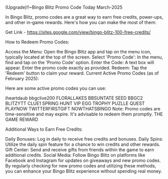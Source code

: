 (Upgrade)!!\~Bingo Blitz Promo Code Today March-2025

In Bingo Blitz, promo codes are a great way to earn free credits,
power-ups, and other in-game rewards. Here\'s how you can make the most
of them:

Get Link - https://sites.google.com/view/bingo-blitz-100-free-credits/

How to Redeem Promo Codes:

Access the Menu: Open the Bingo Blitz app and tap on the menu icon,
typically located at the top of the screen. Select \'Promo Code\': In
the menu, find and tap on the \'Promo Code\' option. Enter the Code: A
text box will appear. Enter the promo code exactly as provided. Redeem:
Tap the \'Redeem\' button to claim your reward. Current Active Promo
Codes (as of February 2025):

Here are some active promo codes you can use:

iheartdaub bbgclive200 FLORALLAKES BBSUNTATE SEED BBGC2 BLITZYTT CLUE1
SPRING HUNT VIP EGG TROPHY PUZLLE QUEST PLAYNOW TWITTERFIRSTGIFT
NOWTHATSBINGO Note: Promo codes are time-sensitive and may expire. It\'s
advisable to redeem them promptly. THE GAME REWARD

Additional Ways to Earn Free Credits:

Daily Bonuses: Log in daily to receive free credits and bonuses. Daily
Spins: Utilize the daily spin feature for a chance to win credits and
other rewards. Gift Center: Send and receive gifts from friends within
the game to earn additional credits. Social Media: Follow Bingo Blitz on
platforms like Facebook and Instagram for updates on giveaways and new
promo codes. By regularly checking for new promo codes and utilizing
these methods, you can enhance your Bingo Blitz experience without
spending real money.
